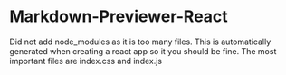 # Markdown-Previewer-React
Did not add node_modules as it is too many files. This is automatically generated when creating a react app so it you should be fine. The most important files are index.css and index.js
